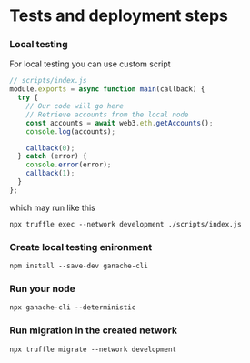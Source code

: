 # Tests and deployment steps

### Local testing

For local testing you can use custom script

```javascript
// scripts/index.js
module.exports = async function main(callback) {
  try {
    // Our code will go here
    // Retrieve accounts from the local node
    const accounts = await web3.eth.getAccounts();
    console.log(accounts);

    callback(0);
  } catch (error) {
    console.error(error);
    callback(1);
  }
};
```

which may run like this

```shell
npx truffle exec --network development ./scripts/index.js
```

### Create local testing enironment

```shell
npm install --save-dev ganache-cli
```

### Run your node 

```shell
npx ganache-cli --deterministic
```

### Run migration in the created network

```shell
npx truffle migrate --network development
```

